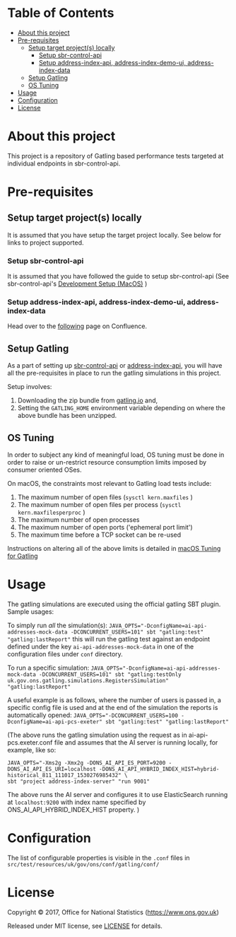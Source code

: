 Table of Contents
=================

   * [About this project](#about-this-project)
   * [Pre-requisites](#pre-requisites)
      * [Setup target project(s) locally](#setup-target-projects-locally)
         * [Setup sbr-control-api](#setup-sbr-control-api)
         * [Setup address-index-api, address-index-demo-ui, address-index-data](#setup-address-index-api-address-index-demo-ui-address-index-data)
      * [Setup Gatling](#setup-gatling)
      * [OS Tuning](#os-tuning)
   * [Usage](#usage)
   * [Configuration](#configuration)
   * [License](#license)

# About this project
This project is a repository of Gatling based performance tests targeted at individual endpoints in sbr-control-api.

# Pre-requisites

## Setup target project(s) locally
It is assumed that you have setup the target project locally. See below for links to project supported.

### Setup sbr-control-api
It is assumed that you have followed the guide to setup sbr-control-api (See sbr-control-api's [Development Setup (MacOS)](https://github.com/ONSdigital/sbr-control-api#development-setup-macos) )

### Setup address-index-api, address-index-demo-ui, address-index-data
Head over to the [following](https://collaborate2.ons.gov.uk/confluence/display/RAI/Setting+up+Address+Index+Server+and+UI+with+local+ElasticSearch) page on Confluence.

## Setup Gatling
As a part of setting up [sbr-control-api](#setup-sbr-control-api) or [address-index-api](#setup-address-index-api-address-index-demo-ui-address-index-data), you will have all the pre-requisites in place to run the gatling simulations in this project.

Setup involves:

1. Downloading the zip bundle from [gatling.io](https://gatling.io/download/) and,
2. Setting the `GATLING_HOME` environment variable depending on where the above bundle has been unzipped.

## OS Tuning
In order to subject any kind of meaningful load, OS tuning must be done in order to raise or un-restrict resource consumption limits imposed by consumer oriented OSes.

On macOS, the constraints most relevant to Gatling load tests include:

1. The maximum number of open files (`sysctl kern.maxfiles` )
2. The maximum number of open files per process (`sysctl kern.maxfilesperproc` )
3. The maximum number of open processes
4. The maximum number of open ports ('ephemeral port limit')
5. The maximum time before a TCP socket can be re-used

Instructions on altering all of the above limits is detailed in [macOS Tuning for Gatling](macOS%20Tuning%20for%20Gatling.md)


# Usage

The gatling simulations are executed using the official gatling SBT plugin. Sample usages:

To simply run *all* the simulation(s):
`JAVA_OPTS="-DconfigName=ai-api-addresses-mock-data -DCONCURRENT_USERS=101" sbt "gatling:test" "gatling:lastReport"`
this will run the gatling test against an endpoint defined under the key `ai-api-addresses-mock-data` in one of the configuration files under `conf` directory.

To run a specific simulation:
`JAVA_OPTS="-DconfigName=ai-api-addresses-mock-data -DCONCURRENT_USERS=101" sbt "gatling:testOnly uk.gov.ons.gatling.simulations.RegistersSimulation" "gatling:lastReport"`

A useful example is as follows, where the number of users is passed in, a specific config file is used and at the end of the simulation the reports is automatically opened:
`JAVA_OPTS="-DCONCURRENT_USERS=100 -DconfigName=ai-api-pcs-exeter" sbt "gatling:test" "gatling:lastReport"`

(The above runs the gatling simulation using the request as in ai-api-pcs.exeter.conf file and assumes that the AI server is running locally, for example, like so:

```shell
JAVA_OPTS="-Xms2g -Xmx2g -DONS_AI_API_ES_PORT=9200 -DONS_AI_API_ES_URI=localhost -DONS_AI_API_HYBRID_INDEX_HIST=hybrid-historical_811_111017_1530276985432" \
sbt "project address-index-server" "run 9001"
```

The above runs the AI server and configures it to use ElasticSearch running at `localhost:9200` with index name specified by   ONS_AI_API_HYBRID_INDEX_HIST property.
)


# Configuration

The list of configurable properties is visible in the `.conf` files in `src/test/resources/uk/gov/ons/conf/gatling/conf/`

# License

Copyright © 2017, Office for National Statistics (https://www.ons.gov.uk)

Released under MIT license, see [LICENSE](LICENSE) for details.
